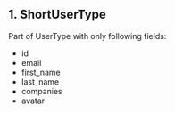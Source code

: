 
## **1. ShortUserType**
Part of UserType with only following fields:
- id
- email
- first_name
- last_name
- companies
- avatar
